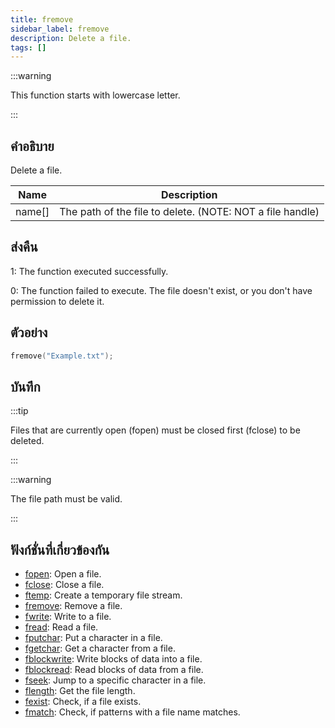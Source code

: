 ```yaml
---
title: fremove
sidebar_label: fremove
description: Delete a file.
tags: []
---
```


:::warning

This function starts with lowercase letter.

:::

## คำอธิบาย

Delete a file.

| Name   | Description                                               |
| ------ | --------------------------------------------------------- |
| name[] | The path of the file to delete. (NOTE: NOT a file handle) |

## ส่งคืน

1: The function executed successfully.

0: The function failed to execute. The file doesn't exist, or you don't have permission to delete it.

## ตัวอย่าง

```c
fremove("Example.txt");
```

## บันทึก

:::tip

Files that are currently open (fopen) must be closed first (fclose) to be deleted.

:::

:::warning

The file path must be valid.

:::

## ฟังก์ชั่นที่เกี่ยวข้องกัน

- [fopen](../functions/fopen): Open a file.
- [fclose](../functions/fclose): Close a file.
- [ftemp](../functions/ftemp): Create a temporary file stream.
- [fremove](../functions/fremove): Remove a file.
- [fwrite](../functions/fwrite): Write to a file.
- [fread](../functions/fread): Read a file.
- [fputchar](../functions/fputchar): Put a character in a file.
- [fgetchar](../functions/fgetchar): Get a character from a file.
- [fblockwrite](../functions/fblockwrite): Write blocks of data into a file.
- [fblockread](../functions/fblockread): Read blocks of data from a file.
- [fseek](../functions/fseek): Jump to a specific character in a file.
- [flength](../functions/flength): Get the file length.
- [fexist](../functions/fexist): Check, if a file exists.
- [fmatch](../functions/fmatch): Check, if patterns with a file name matches.
